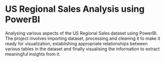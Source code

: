 # US Regional Sales Analysis using PowerBI
 Analysing various aspects of the US Regional Sales dataset using PowerBI. The project involves importing dataset, processing and cleaning it to make it ready for visualization, establishing appropriate relationships between various tables in the dataset and finally visualising the information to extract meaningful insights from it.
